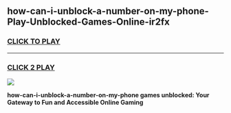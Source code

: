 
## how-can-i-unblock-a-number-on-my-phone-Play-Unblocked-Games-Online-ir2fx
<h3>
<a href="https://premium76.site?title=how-can-i-unblock-a-number-on-my-phone&ref=25A">CLICK TO PLAY</a></h3>
<hr>

<h3>
<a href="https://premium76.site?title=how-can-i-unblock-a-number-on-my-phone&ref=25A">CLICK 2 PLAY</a>
  
</h3>

<a href="https://premium76.site?title=how-can-i-unblock-a-number-on-my-phone&ref=25A"><img src="https://clearcache.store/games.png"></a>


**how-can-i-unblock-a-number-on-my-phone games unblocked: Your Gateway to Fun and Accessible Online Gaming**
